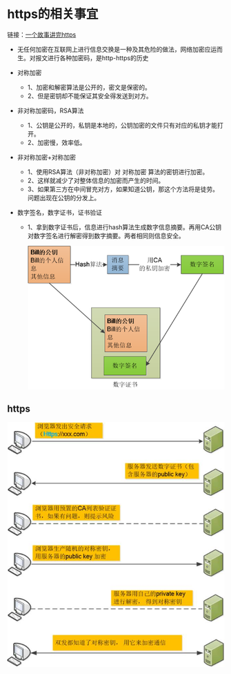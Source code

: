 # https的相关事宜

链接：[一个故事讲完https](https://mp.weixin.qq.com/s/StqqafHePlBkWAPQZg3NrA)

- 无任何加密在互联网上进行信息交换是一种及其危险的做法，网络加密应运而生。对报文进行各种加密码，是http-https的历史

- 对称加密

	- 1、加密和解密算法是公开的，密文是保密的。
	- 2、但是密钥却不能保证其安全得发送到对方。

- 非对称加密码，RSA算法

	- 1、公钥是公开的，私钥是本地的，公钥加密的文件只有对应的私钥才能打开。
	- 2、加密慢，效率低。

- 非对称加密+对称加密

	- 1、使用RSA算法（非对称加密）对 对称加密 算法的密钥进行加密。
	- 2、这样就减少了对整体信息的加密而产生的时间。
	- 3、如果第三方在中间冒充对方，如果知道公钥，那这个方法将是徒劳。问题出现在公钥的分发上。

- 数字签名，数字证书，证书验证

	 - 1、拿到数字证书后，信息进行hash算法生成数字信息摘要。再用CA公钥对数字签名进行解密得到数字摘要。两者相同则信息安全。
	
		![image](../资源文件/640.png)



## https


![image](../资源文件/https.jpeg)






